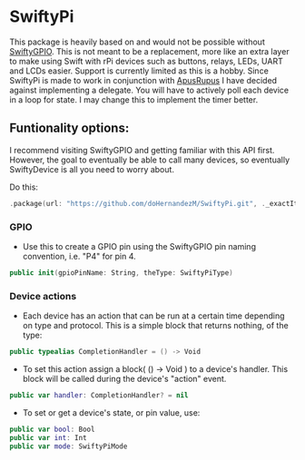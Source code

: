 # SwiftyPi

This package is heavily based on and would not be possible without [SwiftyGPIO](https://github.com/uraimo/SwiftyGPIO). This is not meant to be a replacement, more like an extra layer to make using Swift with rPi devices such as buttons, relays, LEDs, UART and LCDs easier. Support is currently  limited as this is a hobby. Since SwiftyPi is made to work in conjunction with [ApusRupus](https://github.com/doHernandezM/ApusRubus) I have decided against implementing a delegate. You will have to actively poll each device in a loop for state. I may change this to implement the timer better.

## Funtionality options:
I recommend visiting SwiftyGPIO and getting familiar with this API first. However, the goal to eventually be able to call many devices, so eventually SwiftyDevice is all you need to worry about. 

Do this:
```swift
.package(url: "https://github.com/doHernandezM/SwiftyPi.git", ._exactItem("0.1.30")),
```

### GPIO
* Use this to create a GPIO pin using the SwiftyGPIO pin naming convention, i.e. "P4" for pin 4.
```swift
public init(gpioPinName: String, theType: SwiftyPiType)
```

### Device actions
* Each device has an action that can be run at a certain time depending on type and protocol. This is a simple block that returns nothing, of the type:
```swift
public typealias CompletionHandler = () -> Void
```
* To set this action assign a block( () -> Void )  to a device's handler. This block will be called during the device's "action" event.
```swift
public var handler: CompletionHandler? = nil
```
* To set or get a device's state, or pin value, use:
```swift
public var bool: Bool
public var int: Int
public var mode: SwiftyPiMode
```
